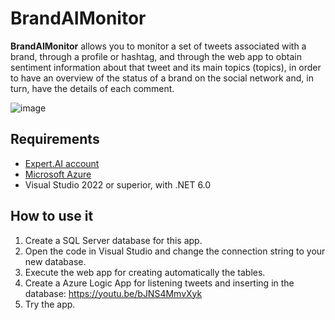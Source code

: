 # BrandAIMonitor

**BrandAIMonitor** allows you to monitor a set of tweets associated with a brand, through a profile or hashtag, and through the web app to obtain sentiment information about that tweet and its main topics (topics), in order to have an overview of the status of a brand on the social network and, in turn, have the details of each comment.

![image](https://user-images.githubusercontent.com/7274106/198021930-a3409761-a5c6-447f-bf04-abbb1f3f4a11.png)


## Requirements

- [Expert.AI account](https://expert.ai/)
- [Microsoft Azure](https://azure.microsoft.com/)
- Visual Studio 2022 or superior, with .NET 6.0

## How to use it

1. Create a SQL Server database for this app.
2. Open the code in Visual Studio and change the connection string to your new database.
3. Execute the web app for creating automatically the tables.
4. Create a Azure Logic App for listening tweets and inserting in the database: https://youtu.be/bJNS4MmvXyk 
5. Try the app.
